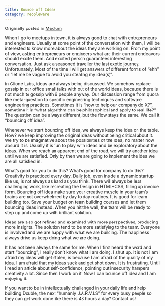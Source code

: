 ```yaml
---
title: Bounce off Ideas
category: Peopleware
---
```

Originally posted in [Medium](https://medium.com/@gilbertwat/bounce-off-ideas-244bfa1bbad1#.yftgx5pq6)

When I go to meetups in town, it is always good to chat with entrepreneurs and engineers. Usually at some point of the conversation with them, I will be interested to know more about the ideas they are working on. From my point of view, asking entrepreneurs or engineers what are their current endeavors should excite them. And excited person guarantees interesting conversation. Just ask a seasoned traveller the last exotic journey. Unfortunately, Most of the time I will get answers of different forms of “ehh” or “let me be vague to avoid you stealing my idea(s)”.

In Clione Labs, ideas are always being discussed. We somehow replace gossip in our office small talks with out of the world ideas, because there is not much to gossip with 6 people anyway. Our discussion range from quora like meta-question to specific engineering techniques and software engineering practices. Sometimes it is “how to help our company do X?”, sometime it is “what algorithm can be philosophical and apply to real life?” The question can be always different, but the flow stays
the same. We call it “bouncing off idea”.

Whenever we start bouncing off idea, we always keep the idea on the table. How? we keep improving the original ideas without being critical about it. We try to be imaginative about the possibilities of the idea, no matter how absurd it is. Usually it is fun to play with ideas and be exploratory about the ideas. When we reach an apparent end of the road, we will try another idea until we are satisfied. Only by then we are going to implement the idea we are all satisfied in.

What’s good for you to do this? What’s good for company to do this? Creativity is practiced every day. Daily job, even inside a dynamic startup like us, is not always as hard as you think. There will always be less challenging work, like recreating the Design in HTML+CSS, filling up invoice form. Bouncing off idea make sure your creative muscle in your team’s brains are not overwhelmed by day to day routines. It is good for team building too. Save your budget on team building courses and let them bouncing ideas instead. When you hit the wall, the team will be ready to step up and come up with brilliant solution.

Ideas are also got refined and examined with more perspectives, producing more insights. The solution tend to be more satisfying to the team. Everyone is involved and we are happy with what we are building. The happiness always drive us keep doing what we are doing.

It has not been always the same for me. When I first heard the word and start “bouncing”, I really don’t know what I am doing. I shut up. It is not I am afraid my ideas will get stolen, is because I am afraid of the quality of my idea. I am afraid that my ideas suck and get shot down. It is frustrating. Until I read an article about self-confidence, pointing out insecurity hampers creativity a lot. Since then I work on it. Now I can bounce off idea and I am enjoying it.

If you want to be in intellectually challenged in your daily life and help building Double, the next “humanly J.A.R.V.I.S” for every busy people so they can get work done like there is 48 hours a day? Contact us!


